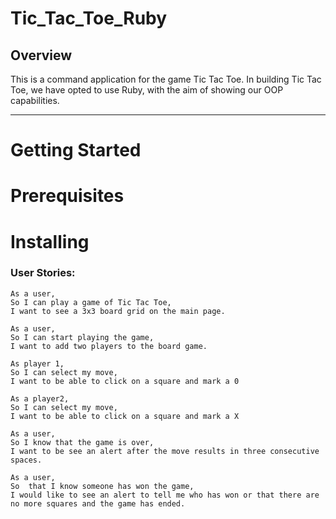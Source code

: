 # Tic_Tac_Toe_Ruby

## Overview

This is a command application for the game Tic Tac Toe. In building Tic Tac Toe, we have opted to use Ruby, with the aim of showing our OOP capabilities. 

--------------

# Getting Started

# Prerequisites

# Installing

### User Stories:
```
As a user,
So I can play a game of Tic Tac Toe,
I want to see a 3x3 board grid on the main page.

As a user,
So I can start playing the game,
I want to add two players to the board game.

As player 1,
So I can select my move,
I want to be able to click on a square and mark a 0

As a player2,
So I can select my move,
I want to be able to click on a square and mark a X

As a user,
So I know that the game is over,
I want to be see an alert after the move results in three consecutive spaces.

As a user,
So  that I know someone has won the game,
I would like to see an alert to tell me who has won or that there are no more squares and the game has ended.
```
